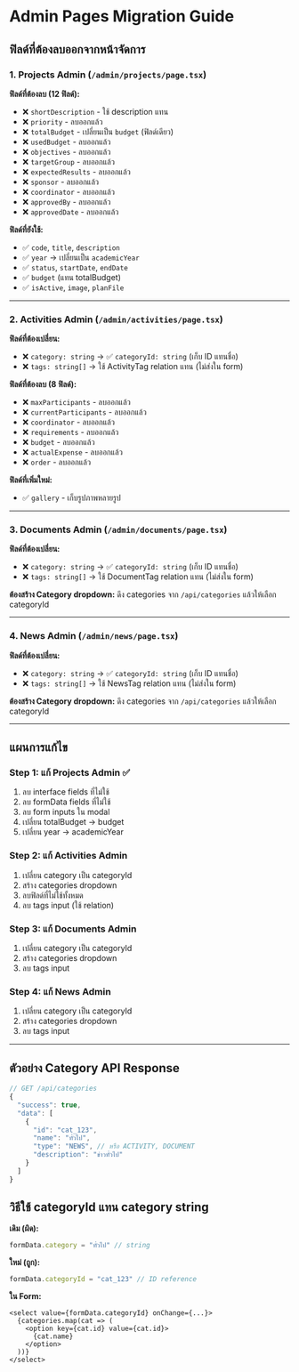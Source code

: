 # Admin Pages Migration Guide

## ฟิลด์ที่ต้องลบออกจากหน้าจัดการ

### 1. Projects Admin (`/admin/projects/page.tsx`)
**ฟิลด์ที่ต้องลบ (12 ฟิลด์):**
- ❌ `shortDescription` - ใช้ description แทน
- ❌ `priority` - ลบออกแล้ว
- ❌ `totalBudget` - เปลี่ยนเป็น `budget` (ฟิลด์เดียว)
- ❌ `usedBudget` - ลบออกแล้ว
- ❌ `objectives` - ลบออกแล้ว
- ❌ `targetGroup` - ลบออกแล้ว
- ❌ `expectedResults` - ลบออกแล้ว
- ❌ `sponsor` - ลบออกแล้ว
- ❌ `coordinator` - ลบออกแล้ว
- ❌ `approvedBy` - ลบออกแล้ว
- ❌ `approvedDate` - ลบออกแล้ว

**ฟิลด์ที่ยังใช้:**
- ✅ `code`, `title`, `description`
- ✅ `year` → เปลี่ยนเป็น `academicYear`
- ✅ `status`, `startDate`, `endDate`
- ✅ `budget` (แทน totalBudget)
- ✅ `isActive`, `image`, `planFile`

---

### 2. Activities Admin (`/admin/activities/page.tsx`)
**ฟิลด์ที่ต้องเปลี่ยน:**
- ❌ `category: string` → ✅ `categoryId: string` (เก็บ ID แทนชื่อ)
- ❌ `tags: string[]` → ใช้ ActivityTag relation แทน (ไม่ส่งใน form)

**ฟิลด์ที่ต้องลบ (8 ฟิลด์):**
- ❌ `maxParticipants` - ลบออกแล้ว
- ❌ `currentParticipants` - ลบออกแล้ว
- ❌ `coordinator` - ลบออกแล้ว
- ❌ `requirements` - ลบออกแล้ว
- ❌ `budget` - ลบออกแล้ว
- ❌ `actualExpense` - ลบออกแล้ว
- ❌ `order` - ลบออกแล้ว

**ฟิลด์ที่เพิ่มใหม่:**
- ✅ `gallery` - เก็บรูปภาพหลายรูป

---

### 3. Documents Admin (`/admin/documents/page.tsx`)
**ฟิลด์ที่ต้องเปลี่ยน:**
- ❌ `category: string` → ✅ `categoryId: string` (เก็บ ID แทนชื่อ)
- ❌ `tags: string[]` → ใช้ DocumentTag relation แทน (ไม่ส่งใน form)

**ต้องสร้าง Category dropdown:**
ดึง categories จาก `/api/categories` แล้วให้เลือก categoryId

---

### 4. News Admin (`/admin/news/page.tsx`)
**ฟิลด์ที่ต้องเปลี่ยน:**
- ❌ `category: string` → ✅ `categoryId: string` (เก็บ ID แทนชื่อ)
- ❌ `tags: string[]` → ใช้ NewsTag relation แทน (ไม่ส่งใน form)

**ต้องสร้าง Category dropdown:**
ดึง categories จาก `/api/categories` แล้วให้เลือก categoryId

---

## แผนการแก้ไข

### Step 1: แก้ Projects Admin ✅
1. ลบ interface fields ที่ไม่ใช้
2. ลบ formData fields ที่ไม่ใช้
3. ลบ form inputs ใน modal
4. เปลี่ยน totalBudget → budget
5. เปลี่ยน year → academicYear

### Step 2: แก้ Activities Admin
1. เปลี่ยน category เป็น categoryId
2. สร้าง categories dropdown
3. ลบฟิลด์ที่ไม่ใช้ทั้งหมด
4. ลบ tags input (ใช้ relation)

### Step 3: แก้ Documents Admin
1. เปลี่ยน category เป็น categoryId
2. สร้าง categories dropdown
3. ลบ tags input

### Step 4: แก้ News Admin
1. เปลี่ยน category เป็น categoryId  
2. สร้าง categories dropdown
3. ลบ tags input

---

## ตัวอย่าง Category API Response

```typescript
// GET /api/categories
{
  "success": true,
  "data": [
    {
      "id": "cat_123",
      "name": "ทั่วไป",
      "type": "NEWS", // หรือ ACTIVITY, DOCUMENT
      "description": "ข่าวทั่วไป"
    }
  ]
}
```

## วิธีใช้ categoryId แทน category string

**เดิม (ผิด):**
```typescript
formData.category = "ทั่วไป" // string
```

**ใหม่ (ถูก):**
```typescript
formData.categoryId = "cat_123" // ID reference
```

**ใน Form:**
```tsx
<select value={formData.categoryId} onChange={...}>
  {categories.map(cat => (
    <option key={cat.id} value={cat.id}>
      {cat.name}
    </option>
  ))}
</select>
```
